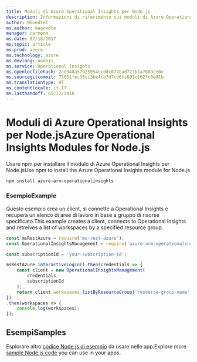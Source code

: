 ```yaml
---
title: Moduli di Azure Operational Insights per Node.js
description: Informazioni di riferimento sui moduli di Azure Operational Insights per Node.js
author: MGoedtel
ms.author: magoedte
manager: carmonm
ms.date: 07/18/2017
ms.topic: article
ms.prod: azure
ms.technology: azure
ms.devlang: nodejs
ms.service: Operational Insights
ms.openlocfilehash: 2cd948a57925954ecddc077ead727b1a7689ce0e
ms.sourcegitcommit: 75051fec38cc3be4cb7d7cb6fc695c162fc0e91b
ms.translationtype: HT
ms.contentlocale: it-IT
ms.lasthandoff: 05/17/2018
---
```

# <a name="azure-operational-insights-modules-for-nodejs"></a><span data-ttu-id="b54fb-103">Moduli di Azure Operational Insights per Node.js</span><span class="sxs-lookup"><span data-stu-id="b54fb-103">Azure Operational Insights Modules for Node.js</span></span>

<span data-ttu-id="b54fb-104">Usare npm per installare il modulo di Azure Operational Insights per Node.js</span><span class="sxs-lookup"><span data-stu-id="b54fb-104">Use npm to install the Azure Operational Insights module for Node.js</span></span>

```bash
npm install azure-arm-operationalinsights
```

### <a name="example"></a><span data-ttu-id="b54fb-105">Esempio</span><span class="sxs-lookup"><span data-stu-id="b54fb-105">Example</span></span> 

<span data-ttu-id="b54fb-106">Questo esempio crea un client, si connette a Operational Insights e recupera un elenco di aree di lavoro in base a gruppo di risorse specificato.</span><span class="sxs-lookup"><span data-stu-id="b54fb-106">This example creates a client, connects to Operational Insights and retreives a list of workspaces by a specified resource group.</span></span>

```javascript
const msRestAzure = require('ms-rest-azure');
const OperationalInsightsManagement = require('azure-arm-operationalinsights');

const subscriptionId = 'your-subscription-id';

msRestAzure.interactiveLogin().then(credentials => {
    const client = new OperationalInsightsManagement(
        credentials,
        subscriptionId
    );
    return client.workspaces.listByResourceGroup('resource-group-name');
})
.then(workspaces => {
    console.log(workspaces);
});
``` 

## <a name="samples"></a><span data-ttu-id="b54fb-107">Esempi</span><span class="sxs-lookup"><span data-stu-id="b54fb-107">Samples</span></span>

<span data-ttu-id="b54fb-108">Esplorare altro [codice Node.js di esempio](https://azure.microsoft.com/resources/samples/?platform=nodejs) da usare nelle app.</span><span class="sxs-lookup"><span data-stu-id="b54fb-108">Explore more [sample Node.js code](https://azure.microsoft.com/resources/samples/?platform=nodejs) you can use in your apps.</span></span>
